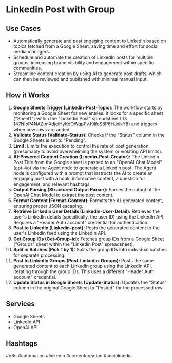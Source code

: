 # Linkedin Post with Group

## Use Cases

- Automatically generate and post engaging content to LinkedIn based on topics fetched from a Google Sheet, saving time and effort for social media managers.
- Schedule and automate the creation of LinkedIn posts for multiple groups, increasing brand visibility and engagement within specific communities.
- Streamline content creation by using AI to generate post drafts, which can then be reviewed and published with minimal manual input.

## How it Works

1.  **Google Sheets Trigger (Linkedin-Post-Topic):** The workflow starts by monitoring a Google Sheet for new entries. It looks for a specific sheet ("Sheet1") within the "Linkedin Post" spreadsheet (ID: 147NIoP4NAZtmXdjciHyKdOWqpPvJ9ifoS8P6HJxikY8) and triggers when new rows are added.
2.  **Validate Status (Validate-Status):** Checks if the "Status" column in the Google Sheets is set to "Pending".
3.  **Limit:** Limits the execution to control the rate of post generation (presumably to avoid overwhelming the system or violating API limits).
4.  **AI-Powered Content Creation (Linedin-Post-Creator):** The LinkedIn Post Title from the Google sheet is passed to an "OpenAI Chat Model" (gpt-4o) via the Agent node to generate a LinkedIn post. The Agent node is configured with a prompt that instructs the AI to create an engaging post with a hook, informative content, a question for engagement, and relevant hashtags.
5.  **Output Parsing (Structured Output Parser):** Parses the output of the OpenAI Chat Model to extract the post content.
6.  **Format Content (Format-Content):** Formats the AI-generated content, ensuring proper JSON escaping.
7.  **Retrieve LinkedIn User Details (Linkedin-User-Detail):** Retrieves the user's LinkedIn details (specifically, the user ID) using the LinkedIn API.  Requires a "Header Auth account" credential for authentication.
8.  **Post to LinkedIn (Linkedin-post):** Posts the generated content to the user's LinkedIn feed using the LinkedIn API.
9.  **Get Group IDs (Get-Group-id):** Fetches group IDs from a Google Sheet ("Groups" sheet within the "Linkedin Post" spreadsheet).
10. **Split in Batches (Pick 1 by 1):** Splits the group IDs into individual batches for separate processing.
11. **Post to LinkedIn Groups (Post-Linkedin-Groups):** Posts the same generated content to each LinkedIn group using the LinkedIn API, iterating through the group IDs.  This uses a different "Header Auth account" credential.
12. **Update Status in Google Sheets (Update-Status):** Updates the "Status" column in the original Google Sheet to "Posted" for the processed row.

## Services

-   Google Sheets
-   LinkedIn API
-   OpenAI API

## Hashtags

#n8n #automation #linkedin #contentcreation #socialmedia
